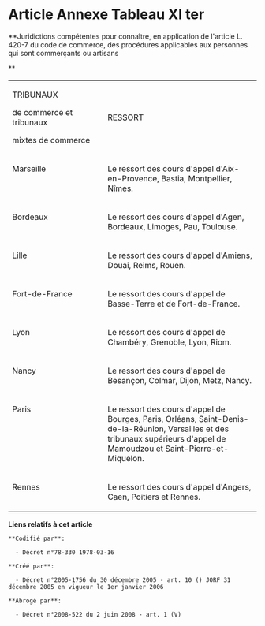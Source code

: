 # Article Annexe Tableau XI ter

**Juridictions compétentes pour connaître, en application de l'article L. 420-7 du code de commerce, des procédures
applicables aux personnes qui sont commerçants ou artisans

**

<table>
  <tbody>
    <tr>
      <td width="234">

TRIBUNAUX

de commerce et tribunaux

mixtes de commerce

</td>
      <td width="429">

RESSORT

</td>
    </tr>
    <tr>
      <td valign="top" width="234">

Marseille

</td>
      <td width="429" valign="top">

Le ressort des cours d'appel d'Aix-en-Provence, Bastia, Montpellier, Nîmes.

</td>
    </tr>
    <tr>
      <td valign="top" width="234">

Bordeaux

</td>
      <td valign="top" width="429">

Le ressort des cours d'appel d'Agen, Bordeaux, Limoges, Pau, Toulouse.

</td>
    </tr>
    <tr>
      <td width="234" valign="top">

Lille

</td>
      <td valign="top" width="429">

Le ressort des cours d'appel d'Amiens, Douai, Reims, Rouen.

</td>
    </tr>
    <tr>
      <td valign="top" width="234">

Fort-de-France

</td>
      <td valign="top" width="429">

Le ressort des cours d'appel de Basse-Terre et de Fort-de-France.

</td>
    </tr>
    <tr>
      <td width="234" valign="top">

Lyon

</td>
      <td width="429" valign="top">

Le ressort des cours d'appel de Chambéry, Grenoble, Lyon, Riom.

</td>
    </tr>
    <tr>
      <td width="234" valign="top">

Nancy

</td>
      <td width="429" valign="top">

Le ressort des cours d'appel de Besançon, Colmar, Dijon, Metz, Nancy.

</td>
    </tr>
    <tr>
      <td width="234" valign="top">

Paris

</td>
      <td valign="top" width="429">

Le ressort des cours d'appel de Bourges, Paris, Orléans, Saint-Denis-de-la-Réunion, Versailles et des tribunaux supérieurs
d'appel de Mamoudzou et Saint-Pierre-et-Miquelon.

</td>
    </tr>
    <tr>
      <td width="234" valign="top">

Rennes

</td>
      <td valign="top" width="429">

Le ressort des cours d'appel d'Angers, Caen, Poitiers et Rennes.

</td>
    </tr>
  </tbody>
</table>

**Liens relatifs à cet article**

	**Codifié par**:

	  - Décret n°78-330 1978-03-16

	**Créé par**:

	  - Décret n°2005-1756 du 30 décembre 2005 - art. 10 () JORF 31 décembre 2005 en vigueur le 1er janvier 2006

	**Abrogé par**:

	  - Décret n°2008-522 du 2 juin 2008 - art. 1 (V)
